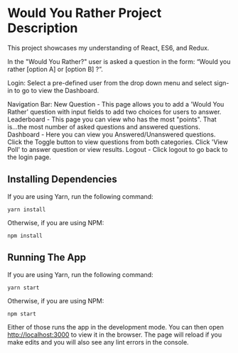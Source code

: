 # Would You Rather Project Description

This project showcases my understanding of React, ES6, and Redux.

In the "Would You Rather?" user is asked a question in the form: “Would you rather [option A] or [option B] ?”. 

Login: 
Select a pre-defined user from the drop down menu and select sign-in to go to view the Dashboard.

Navigation Bar: 
New Question - This page allows you to add a 'Would You Rather' question with input fields to add two choices for users to answer.
Leaderboard - This page you can view who has the most "points". That is...the most number of asked questions and answered questions.
Dashboard - Here you can view you Answered/Unanswered questions. Click the Toggle button to view questions from both categories. Click 'View Poll' to answer question or view results.
Logout - Click logout to go back to the login page.

## Installing Dependencies

If you are using Yarn, run the following command:

```
yarn install
```

Otherwise, if you are using NPM:

```
npm install
```

## Running The App

If you are using Yarn, run the following command:

```
yarn start
```

Otherwise, if you are using NPM:

```
npm start
```

Either of those runs the app in the development mode. You can then open [http://localhost:3000](http://localhost:3000) to view it in the browser. The page will reload if you make edits and you will also see any lint errors in the console.
